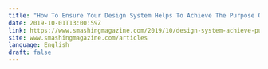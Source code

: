 ```yaml
---
title: "How To Ensure Your Design System Helps To Achieve The Purpose Of Your Product"
date: 2019-10-01T13:00:59Z
link: https://www.smashingmagazine.com/2019/10/design-system-achieve-purpose-product/?utm_medium=RSS&utm_source=news.12bit.vn
site: www.smashingmagazine.com/articles
language: English
draft: false
---
```

